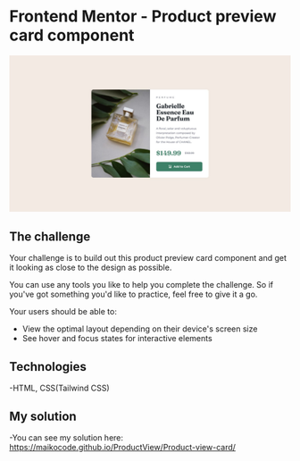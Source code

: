 # Frontend Mentor - Product preview card component

![Design preview for the Product preview card component coding challenge](./desktop-design.jpg)


## The challenge

Your challenge is to build out this product preview card component and get it looking as close to the design as possible.

You can use any tools you like to help you complete the challenge. So if you've got something you'd like to practice, feel free to give it a go.

Your users should be able to:

- View the optimal layout depending on their device's screen size
- See hover and focus states for interactive elements


## Technologies

-HTML, CSS(Tailwind CSS)


## My solution

-You can see my solution here: https://maikocode.github.io/ProductView/Product-view-card/


